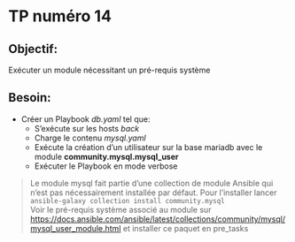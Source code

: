 # TP numéro 14

## Objectif:

Exécuter un module nécessitant un pré-requis système

## Besoin:

- Créer un Playbook *db.yaml* tel que:
  - S’exécute sur les hosts *back*
  - Charge le contenu *mysql.yaml*
  - Exécute la création d’un utilisateur sur la base mariadb avec le module **community.mysql.mysql_user**
  - Exécuter le Playbook en mode verbose


> Le module mysql fait partie d’une collection de module Ansible qui n’est pas nécessairement installée par défaut. Pour l’installer lancer `ansible-galaxy collection install community.mysql`  
Voir le pré-requis système associé au module sur https://docs.ansible.com/ansible/latest/collections/community/mysql/mysql_user_module.html et installer ce paquet en pre_tasks

